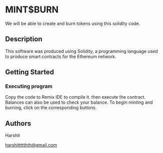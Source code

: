 # MINT$BURN

We will be able to create and burn tokens using this solidity code.

## Description  

This software was produced using Solidity, a programming language used to produce smart contracts for the Ethereum network.

## Getting Started 

### Executing program
Copy the code to Remix IDE to compile it.
then execute the contract.
Balances can also be used to check your balance. To begin minting and burning, click on the corresponding buttons.

 ## Authors 

Harshit

harshittttthth@gmail.com
